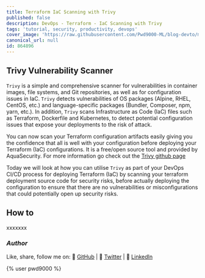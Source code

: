 ```yaml
---
title: Terraform IaC Scanning with Trivy
published: false
description: DevOps - Terraform - IaC Scanning with Trivy
tags: 'tutorial, security, productivity, devops'
cover_image: 'https://raw.githubusercontent.com/Pwd9000-ML/blog-devto/main/posts/DevOps-Terraform-Trivy/assets/main-trivy.png'
canonical_url: null
id: 864896
---
```


## Trivy Vulnerability Scanner

`Trivy` is a simple and comprehensive scanner for vulnerabilities in container images, file systems, and Git repositories, as well as for configuration issues in IaC. `Trivy` detects vulnerabilities of OS packages (Alpine, RHEL, CentOS, etc.) and language-specific packages (Bundler, Composer, npm, yarn, etc.). In addition, `Trivy` scans Infrastructure as Code (IaC) files such as Terraform, Dockerfile and Kubernetes, to detect potential configuration issues that expose your deployments to the risk of attack.

You can now scan your Terraform configuration artifacts easily giving you the confidence that all is well with your configuration before deploying your Terraform (IaC) configurations. It is a free/open source tool and provided by AquaSecurity. For more information go check out the [Trivy github page](https://github.com/aquasecurity/trivy)

Today we will look at how you can utilise `Trivy` as part of your DevOps CI/CD process for deploying Terraform (IaC) by scanning your terraform deployment source code for security risks, before actually deploying the configuration to ensure that there are no vulnerabilities or misconfigurations that could potentially open up security risks.

## How to

xxxxxxx

### _Author_

Like, share, follow me on: :octopus: [GitHub](https://github.com/Pwd9000-ML) | :penguin: [Twitter](https://twitter.com/pwd9000) | :space_invader: [LinkedIn](https://www.linkedin.com/in/marcel-l-61b0a96b/)

{% user pwd9000 %}
